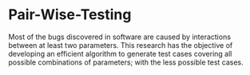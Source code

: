 # Pair-Wise-Testing
Most of the bugs discovered in software are caused by interactions between at least two parameters. This research has the objective of developing an efficient algorithm to generate test cases covering all possible combinations of parameters; with the less possible test cases.
